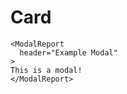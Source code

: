 # Card

<DemoContainer class="standard-body" style="background-color: var(--color-bg)">
  <ModalReport />
</DemoContainer>

```vue
<ModalReport
  header="Example Modal"
>
This is a modal!
</ModalReport>
```
